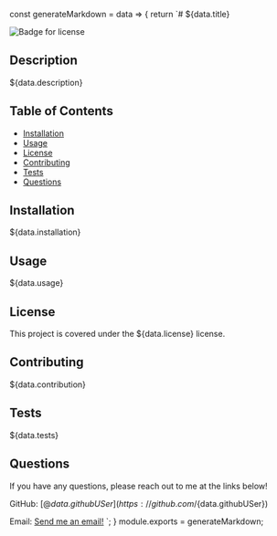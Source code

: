 const generateMarkdown = data => {
return `# ${data.title}

![Badge for license](https://img.shields.io/badge/license-${data.license}-blue)

## Description
${data.description}

## Table of Contents
* [Installation](#installation)
* [Usage](#usage)
* [License](#license)
* [Contributing](#contributing)
* [Tests](#tests)
* [Questions](#questions)

## Installation
${data.installation}

## Usage
${data.usage}

## License
This project is covered under the ${data.license} license.

## Contributing
${data.contribution}

## Tests
${data.tests}

## Questions 
If you have any questions, please reach out to me at the links below!

GitHub: [@${data.githubUSer}](https://github.com/${data.githubUSer})
  
Email: [Send me an email!](mailto:${data.email})
`;
}
module.exports = generateMarkdown;

